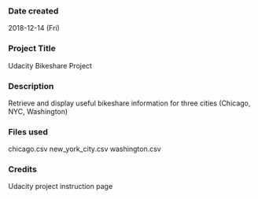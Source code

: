 ### Date created
2018-12-14 (Fri)

### Project Title
Udacity Bikeshare Project

### Description
Retrieve and display useful bikeshare information for three cities (Chicago, NYC, Washington)

### Files used
chicago.csv
new_york_city.csv
washington.csv

### Credits
Udacity project instruction page
